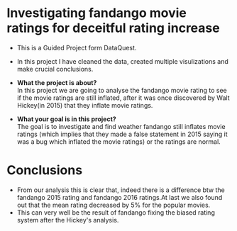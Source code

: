 # Investigating fandango movie ratings for deceitful rating increase

* This is a Guided Project form DataQuest.

* In this project I have cleaned the data, created multiple visulizations and make crucial conclusions.  
+ **What the project is about?**  
In this project we are going to analyse the fandango movie rating to see if the movie ratings are still inflated, after it was once discovered by Walt Hickey(in 2015) that they inflate movie ratings.  

+ **What your goal is in this project?**  
The goal is to investigate and find weather fandango still inflates movie ratings (which implies that they made a false statement in 2015 saying it was a bug which inflated the movie ratings) or the ratings are normal.


# Conclusions  
+ From our analysis this is clear that, indeed there is a difference btw the fandango 2015 rating and fandango 2016 ratings.At last we also found out that the mean rating decreased by 5% for the popular movies.  
+ This can very well be the result of fandango fixing the biased rating system after the Hickey's analysis.
